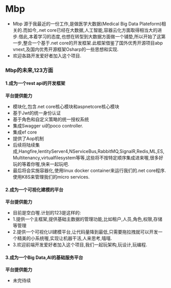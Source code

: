 # Mbp
- Mbp 源于我最近的一份工作,是做医学大数据(Medical Big Data Plateform)相关的.而如今,.net core已经在大数据,人工智能,容器云化方面取得相当大的进步.借此,本着学习的态度,也想在转型到大数据方面做一个铺垫,所以开始了这第一步,整合一个基于.net core的开发框架.此框架借鉴了国外优秀开源项目abp vnext,及国内优秀开源框架Osharp的一些思想和实现.
- 欢迎各路开发爱好者加入这个项目.
### Mbp的未来,123方面
#### 1.成为一个rest api的开发框架
**平台提供能力**
- 模块化,包含.net core核心模块和aspnetcore核心模块
- 基于Jwt的统一身份认证
- 基于角色和自定义策略的统一授权系统
- 集成Swagger ui的poco controller.
- 集成ef core
- 提供了Aop机制
- 后续将陆续集成,Hangfire,IentityServer4,NServiceBus,RabbitMQ,SignalR,Redis,ML,ES,Multitenancy,virtualfilesystem等等,这些将不按特定顺序集成进来喔,很多好玩的等着你喔,快来一起玩吧.
- 最后将会实施容器化,使用linux docker container来运行我们的.net core程序.使用K8S来管理我们的micro services.
#### 2.成为一个可视化建模的平台
**平台提供能力**
- 目前是空白喔.计划的123是这样的:
- 1.提供一个主框架,提供基础主数据的管理功能,比如租户,人员,角色,权限,存储等管理
- 2.提供一个可视化UI建模平台,让代码量降到最低,只需要拖拉拽就可以开发一个精美的小系统喔,实现让机器干活,人来思考,嘻嘻.
- 3.欢迎前端开发爱好者加入这个项目,我们一起玩架构,玩设计,玩编程.
#### 3.成为一个Big Data,AI的基础服务平台
**平台提供能力**
- 未完待续
